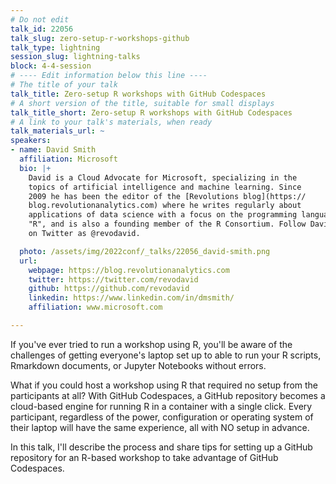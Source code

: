 ```yaml
---
# Do not edit
talk_id: 22056
talk_slug: zero-setup-r-workshops-github
talk_type: lightning
session_slug: lightning-talks
block: 4-4-session
# ---- Edit information below this line ----
# The title of your talk
talk_title: Zero-setup R workshops with GitHub Codespaces
# A short version of the title, suitable for small displays
talk_title_short: Zero-setup R workshops with GitHub Codespaces
# A link to your talk's materials, when ready
talk_materials_url: ~
speakers:
- name: David Smith
  affiliation: Microsoft
  bio: |+
    David is a Cloud Advocate for Microsoft, specializing in the
    topics of artificial intelligence and machine learning. Since
    2009 he has been the editor of the [Revolutions blog](https://
    blog.revolutionanalytics.com) where he writes regularly about
    applications of data science with a focus on the programming language
    "R", and is also a founding member of the R Consortium. Follow David
    on Twitter as @revodavid.

  photo: /assets/img/2022conf/_talks/22056_david-smith.png
  url:
    webpage: https://blog.revolutionanalytics.com
    twitter: https://twitter.com/revodavid
    github: https://github.com/revodavid
    linkedin: https://www.linkedin.com/in/dmsmith/
    affiliation: www.microsoft.com

---
```


<!-- ABSTRACT ----
Please write abstract below. You may use simple markdown (links, code style, bold, italics)
-->

If you've ever tried to run a workshop using R, you'll be aware of the
challenges of getting everyone's laptop set up to able to run your R scripts,
Rmarkdown documents, or Jupyter Notebooks without errors.

What if you could host a workshop using R that required no setup from the
participants at all? With GitHub Codespaces, a GitHub repository becomes a
cloud-based engine for running R in a container with a single click. Every
participant, regardless of the power, configuration or operating system of their
laptop will have the same experience, all with NO setup in advance.

In this talk, I'll describe the process and share tips for setting up a GitHub
repository for an R-based workshop to take advantage of GitHub Codespaces.
